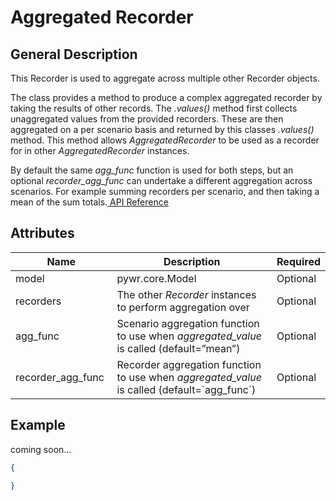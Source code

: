 # Aggregated Recorder

## General Description

This Recorder is used to aggregate across multiple other Recorder objects.

The class provides a method to produce a complex aggregated recorder by taking the results of other records. The _.values()_ method first collects unaggregated values from the provided recorders. These are then aggregated on a per scenario basis and returned by this classes _.values()_ method. This method allows _AggregatedRecorder_ to be used as a recorder for in other _AggregatedRecorder_ instances.

By default the same _agg\_func_ function is used for both steps, but an optional _recorder\_agg\_func_ can undertake a different aggregation across scenarios. For example summing recorders per scenario, and then taking a mean of the sum totals.[ ](https://pywr.github.io/pywr-docs/master/api/generated/pywr.recorders.NumpyArrayNodeCurtailmentRatioRecorder.html)[API Reference](https://pywr.github.io/pywr-docs/master/api/generated/pywr.recorders.AggregatedRecorder.html#pywr.recorders.AggregatedRecorder)

## Attributes

<table><thead><tr><th width="155">Name</th><th width="395">Description</th><th>Required</th></tr></thead><tbody><tr><td>model</td><td>pywr.core.Model</td><td>Optional</td></tr><tr><td>recorders</td><td>The other <em>Recorder</em> instances to perform aggregation over</td><td>Optional</td></tr><tr><td>agg_func</td><td>Scenario aggregation function to use when <em>aggregated_value</em> is called (default=”mean”)</td><td>Optional</td></tr><tr><td>recorder_agg_func</td><td>Recorder aggregation function to use when <em>aggregated_value</em> is called (default=`agg_func`)</td><td>Optional</td></tr></tbody></table>

## Example

coming soon...

```json
{

}
```
